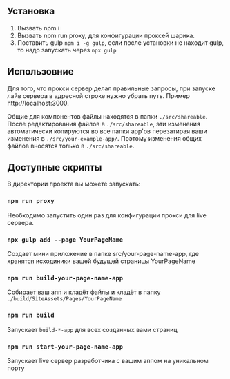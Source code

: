 ## Установка

1. Вызвать npm i
2. Вызвать npm run proxy, для конфигурации проксей шарика.
3. Поставить gulp `npm i -g gulp`, если после установки не находит gulp, то надо запускать через `npx gulp`
   <br />

## Использовние

Для того, что прокси сервер делал правильные запросы, при запуске лайв сервера в адресной строке нужно убрать путь. Пример http://localhost:3000.

Общие для компонентов файлы находятся в папки `./src/shareable`. После редактирования файлов в `./src/shareable`, эти изменения автоматически копируются во все папки app'ов перезатирая ваши изменения в `./src/your-example-app/`. Поэтому изменения общих файлов вносятся только в `./src/shareable`.

## Доступные скрипты

В директории проекта вы можете запускать:

### `npm run proxy`

Необходимо запустить один раз для конфигурации прокси для live сервера.

### `npx gulp add --page YourPageName`

Создает мини приложение в папке src/your-page-name-app, где хранятся исходиники вашей будущей страницы YourPageName<br />

### `npm run build-your-page-name-app`

Собирает ваш апп и кладёт файлы и кладёт в папку `./build/SiteAssets/Pages/YourPageName`<br />

### `npm run build`

Запускает `build-*-app` для всех созданных вами страниц <br />

### `npm run start-your-page-name-app`

Запускает live сервер разработчика с вашим аппом на уникальном порту<br />
